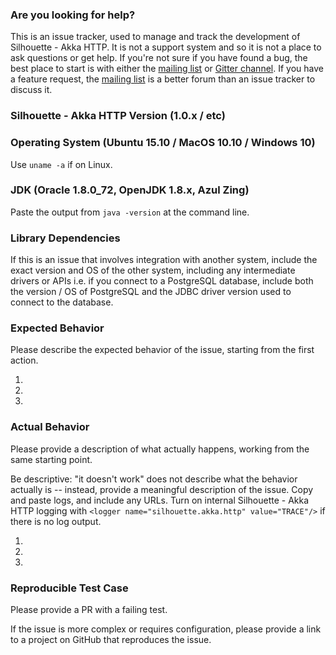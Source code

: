 ### Are you looking for help?

This is an issue tracker, used to manage and track the development of Silhouette - Akka HTTP. It is not a support system and so it is not a place to ask questions or get help. If you're not sure if you have found a bug, the best place to start is with either the [mailing list] or [Gitter channel]. If you have a feature request, the [mailing list] is a better forum than an issue tracker to discuss it.

### Silhouette - Akka HTTP Version (1.0.x / etc)


### Operating System (Ubuntu 15.10 / MacOS 10.10 / Windows 10)

Use `uname -a` if on Linux.

### JDK (Oracle 1.8.0_72, OpenJDK 1.8.x, Azul Zing)

Paste the output from `java -version` at the command line.

### Library Dependencies

If this is an issue that involves integration with another system, include the exact version and OS of the other system, including any intermediate drivers or APIs i.e. if you connect to a PostgreSQL database, include both the version / OS of PostgreSQL and the JDBC driver version used to connect to the database.

### Expected Behavior

Please describe the expected behavior of the issue, starting from the first action.

1.
2.
3.

### Actual Behavior

Please provide a description of what actually happens, working from the same starting point.

Be descriptive: "it doesn't work" does not describe what the behavior actually is -- instead, provide a meaningful description of the issue.  Copy and paste logs, and include any URLs.  Turn on internal Silhouette - Akka HTTP logging with `<logger name="silhouette.akka.http" value="TRACE"/>` if there is no log output.

1.
2.
3.

### Reproducible Test Case

Please provide a PR with a failing test.

If the issue is more complex or requires configuration, please provide a link to a project on GitHub that reproduces the issue.

[mailing list]: https://groups.google.com/forum/#!forum/silhouette-akka-http
[Gitter channel]: https://gitter.im/mohiva/silhouette-akka-http

